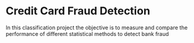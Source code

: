 # Credit Card Fraud Detection
In this classification project the objective is to measure and compare the performance of different statistical methods to detect bank fraud
